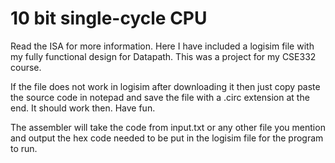 # 10 bit single-cycle CPU
Read the ISA for more information.
Here I have included a logisim file with my fully functional design for Datapath. This was a project for my CSE332 course.

If the file does not work in logisim after downloading it then just copy paste the source code in notepad and save the file with a .circ extension at the end. It should work then.
Have fun.

The assembler will take the code from input.txt or any other file you mention and output the hex code needed to be put in the logisim file for the program to run.
